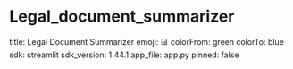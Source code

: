 # Legal_document_summarizer
title: Legal Document Summarizer
emoji: 📊
colorFrom: green
colorTo: blue
sdk: streamlit
sdk_version: 1.44.1
app_file: app.py
pinned: false
